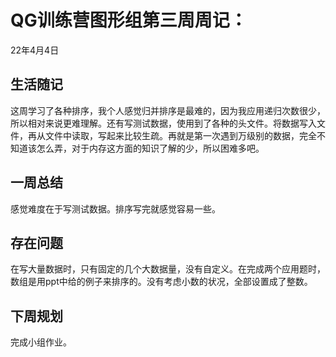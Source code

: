 # QG训练营图形组第三周周记：
22年4月4日

## 生活随记

这周学习了各种排序，我个人感觉归并排序是最难的，因为我应用递归次数很少，所以相对来说更难理解。还有写测试数据，使用到了各种的头文件。将数据写入文件，再从文件中读取，写起来比较生疏。再就是第一次遇到万级别的数据，完全不知道该怎么弄，对于内存这方面的知识了解的少，所以困难多吧。

## 一周总结

感觉难度在于写测试数据。排序写完就感觉容易一些。

## 存在问题

在写大量数据时，只有固定的几个大数据量，没有自定义。在完成两个应用题时，数组是用ppt中给的例子来排序的。没有考虑小数的状况，全部设置成了整数。

## 下周规划

完成小组作业。
